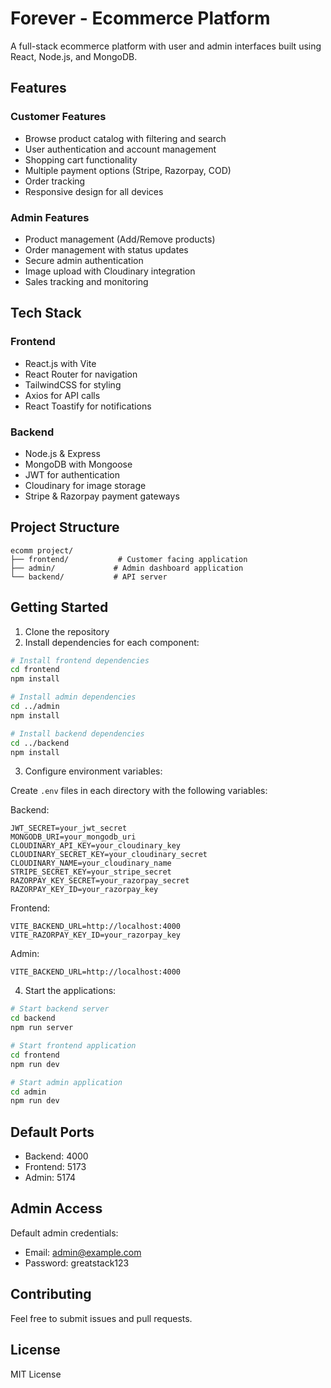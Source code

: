 # Forever - Ecommerce Platform

A full-stack ecommerce platform with user and admin interfaces built using React, Node.js, and MongoDB.

## Features

### Customer Features
- Browse product catalog with filtering and search
- User authentication and account management 
- Shopping cart functionality
- Multiple payment options (Stripe, Razorpay, COD)
- Order tracking
- Responsive design for all devices

### Admin Features
- Product management (Add/Remove products)
- Order management with status updates
- Secure admin authentication
- Image upload with Cloudinary integration
- Sales tracking and monitoring

## Tech Stack

### Frontend
- React.js with Vite
- React Router for navigation
- TailwindCSS for styling
- Axios for API calls
- React Toastify for notifications

### Backend
- Node.js & Express
- MongoDB with Mongoose
- JWT for authentication
- Cloudinary for image storage
- Stripe & Razorpay payment gateways

## Project Structure
```
ecomm project/
├── frontend/           # Customer facing application
├── admin/             # Admin dashboard application  
└── backend/           # API server
```

## Getting Started

1. Clone the repository
2. Install dependencies for each component:
```bash
# Install frontend dependencies
cd frontend
npm install

# Install admin dependencies
cd ../admin
npm install

# Install backend dependencies
cd ../backend
npm install
```

3. Configure environment variables:

Create `.env` files in each directory with the following variables:

Backend:
```
JWT_SECRET=your_jwt_secret
MONGODB_URI=your_mongodb_uri
CLOUDINARY_API_KEY=your_cloudinary_key
CLOUDINARY_SECRET_KEY=your_cloudinary_secret
CLOUDINARY_NAME=your_cloudinary_name
STRIPE_SECRET_KEY=your_stripe_secret
RAZORPAY_KEY_SECRET=your_razorpay_secret
RAZORPAY_KEY_ID=your_razorpay_key
```

Frontend:
```
VITE_BACKEND_URL=http://localhost:4000
VITE_RAZORPAY_KEY_ID=your_razorpay_key
```

Admin:
```
VITE_BACKEND_URL=http://localhost:4000
```

4. Start the applications:

```bash
# Start backend server
cd backend
npm run server

# Start frontend application
cd frontend
npm run dev

# Start admin application
cd admin
npm run dev
```

## Default Ports
- Backend: 4000
- Frontend: 5173
- Admin: 5174

## Admin Access
Default admin credentials:
- Email: admin@example.com
- Password: greatstack123

## Contributing
Feel free to submit issues and pull requests.

## License
MIT License